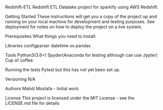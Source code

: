 Redshift-ETL
Redshift ETL Datalake project for sparkify using AWS Redshift.

Getting Started These instructions will get you a copy of the project up and running on your local machine for development and testing purposes. See deployment for notes on how to deploy the project on a live system.

Prerequisites What things you need to install:

Libraries configparser datetime os pandas

Tools Python3(3.6+) Spyder(Anaconda for testing although can use Jypter) Cup of coffee

Running the tests Pytest but this has not yet been set up.

Versioning N/A

Authors Mahdi Mostafa - Initial work

License This project is licensed under the MIT License - see the LICENSE.md file for details
